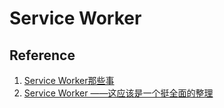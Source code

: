 # Service Worker



## Reference

1. [Service Worker那些事](https://zhuanlan.zhihu.com/p/20040372)
2. [Service Worker ——这应该是一个挺全面的整理](https://juejin.im/post/5b06a7b3f265da0dd8567513)
